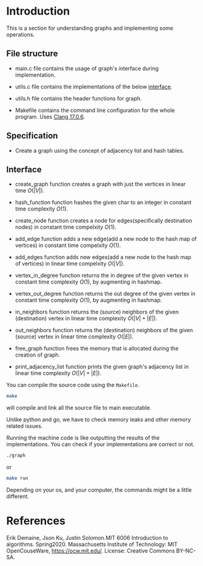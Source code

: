 # Introduction
This is a section for understanding graphs and implementing some operations.

## File structure

- main.c file contains the usage of graph's interface during implementation.

- utils.c file contains the implementations of the below [interface](#Interface).

- utils.h file contains the header functions for graph.

- Makefile contains the command line configuration for the whole program. Uses [Clang 17.0.6](https://clang.llvm.org).

## Specification

- Create a graph using the concept of adjacency list and hash tables.

## Interface

- create_graph function creates a graph with just the vertices in linear time $O(|V|)$.

- hash_function function hashes the given char to an integer in constant time complexity $O(1)$.

- create_node function creates a node for edges(specifically destination nodes) in constant time compelxity $O(1)$.

- add_edge function adds a new edge(add a new node to the hash map of vertices) in constant time compelxity $O(1)$.

- add_edges function adds new edges(add a new node to the hash map of vertices) in linear time compelxity $O(|V|)$.

- vertex_in_degree function returns the in degree of the given vertex in constant time complexity $O(1)$, by augmenting in hashmap.

- vertex_out_degree function returns the out degree of the given vertex in constant time complexity $O(1)$, by augmenting in hashmap.

- in_neighbors function returns the (source) neighbors of the given (destination) vertex in linear time complexity $O(|V| + |E|)$.

- out_neighbors function returns the (destination) neighbors of the given (source) vertex in linear time complexity $O(|E|)$.

- free_graph function frees the memory that is allocated during the creation of graph.

- print_adjacency_list function prints the given graph's adjacency list in linear time complexity $O(|V| + |E|)$.

You can compile the source code using the `Makefile`.

```bash
make
```
will compile and link all the source file to main executable.

Unlike python and go, we have to check memory leaks and other memory related issues.

Running the machine code is like outputting the results of the implementations. You can check if your implementations are correct or not.

```bash
./graph
```

or 

```bash
make run
```
Depending on your os, and your computer, the commands might be a little different.

# References
Erik Demaine, Json Ku, Justin Solomon.MIT 6006 Introduction to algorithms. Spring2020. Massachusetts Institute of Technology: MIT OpenCouseWare, https://ocw.mit.edu/. License: Creative Commons BY-NC-SA.

